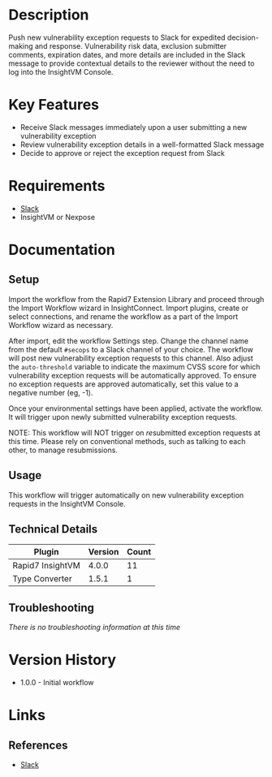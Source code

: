 # Description

Push new vulnerability exception requests to Slack for expedited decision-making and response. Vulnerability risk data, exclusion submitter comments, expiration dates, and more details are included in the Slack message to provide contextual details to the reviewer without the need to log into the InsightVM Console.

# Key Features

* Receive Slack messages immediately upon a user submitting a new vulnerability exception
* Review vulnerability exception details in a well-formatted Slack message
* Decide to approve or reject the exception request from Slack

# Requirements

* [Slack](https://insightconnect.help.rapid7.com/docs/configure-slack-for-chatops)
* InsightVM or Nexpose

# Documentation

## Setup

Import the workflow from the Rapid7 Extension Library and proceed through the Import Workflow wizard in InsightConnect. Import plugins, create or select connections, and rename the workflow as a part of the Import Workflow wizard as necessary.

After import, edit the workflow Settings step. Change the channel name from the default `#secops` to a Slack channel of your choice. The workflow will post new vulnerability exception requests to this channel. Also adjust the `auto-threshold` variable to indicate the maximum CVSS score for which vulnerability exception requests will be automatically approved. To ensure no exception requests are approved automatically, set this value to a negative number (eg, -1). 

Once your environmental settings have been applied, activate the workflow. It will trigger upon newly submitted vulnerability exception requests.

NOTE: This workflow will NOT trigger on *re*submitted exception requests at this time. Please rely on conventional methods, such as talking to each other, to manage resubmissions.

## Usage

This workflow will trigger automatically on new vulnerability exception requests in the InsightVM Console.

## Technical Details


|Plugin|Version|Count|
|----|----|--------|
|Rapid7 InsightVM|4.0.0|11|
|Type Converter|1.5.1|1|

## Troubleshooting

_There is no troubleshooting information at this time_

# Version History

* 1.0.0 - Initial workflow

# Links

## References

* [Slack](https://slack.com/)